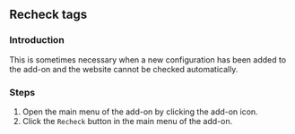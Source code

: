 ## Recheck tags

### Introduction

This is sometimes necessary when a new configuration has been added to the add-on and the website cannot be checked automatically.

### Steps

1. Open the main menu of the add-on by clicking the add-on icon.
2. Click the `Recheck` button in the main menu of the add-on.
